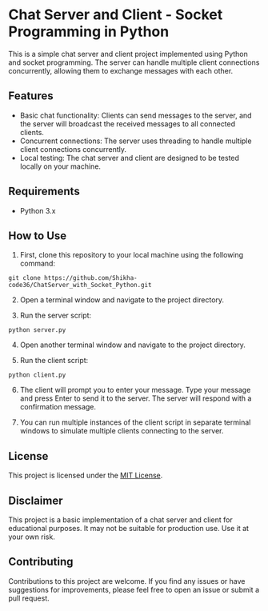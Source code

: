 # Chat Server and Client - Socket Programming in Python

This is a simple chat server and client project implemented using Python and socket programming. The server can handle multiple client connections concurrently, allowing them to exchange messages with each other.

## Features

- Basic chat functionality: Clients can send messages to the server, and the server will broadcast the received messages to all connected clients.
- Concurrent connections: The server uses threading to handle multiple client connections concurrently.
- Local testing: The chat server and client are designed to be tested locally on your machine.

## Requirements

- Python 3.x

## How to Use

1. First, clone this repository to your local machine using the following command:
```
git clone https://github.com/Shikha-code36/ChatServer_with_Socket_Python.git
```


2. Open a terminal window and navigate to the project directory.

3. Run the server script:
```
python server.py
```

4. Open another terminal window and navigate to the project directory.

5. Run the client script:
```
python client.py
```

6. The client will prompt you to enter your message. Type your message and press Enter to send it to the server. The server will respond with a confirmation message.

7. You can run multiple instances of the client script in separate terminal windows to simulate multiple clients connecting to the server.

## License

This project is licensed under the [MIT License](LICENSE).

## Disclaimer

This project is a basic implementation of a chat server and client for educational purposes. It may not be suitable for production use. Use it at your own risk.

## Contributing

Contributions to this project are welcome. If you find any issues or have suggestions for improvements, please feel free to open an issue or submit a pull request.


